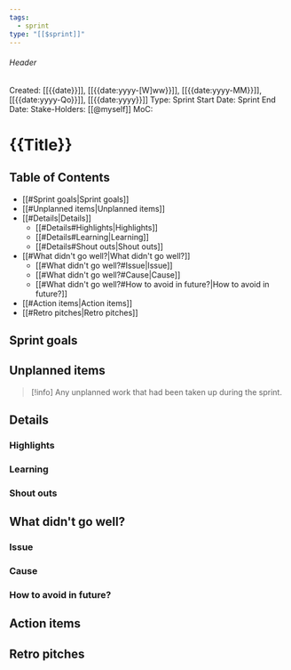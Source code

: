 ```yaml
---
tags:
  - sprint
type: "[[$sprint]]"
---
```

###### Header
Created: [[{{date}}]], [[{{date:yyyy-[W]ww}}]], [[{{date:yyyy-MM}}]], [[{{date:yyyy-Qo}}]], [[{{date:yyyy}}]]
Type: 
Sprint Start Date: 
Sprint End Date: 
Stake-Holders: [[@myself]]
MoC: 
# {{Title}}

## Table of Contents

- [[#Sprint goals|Sprint goals]]
- [[#Unplanned items|Unplanned items]]
- [[#Details|Details]]
	- [[#Details#Highlights|Highlights]]
	- [[#Details#Learning|Learning]]
	- [[#Details#Shout outs|Shout outs]]
- [[#What didn't go well?|What didn't go well?]]
	- [[#What didn't go well?#Issue|Issue]]
	- [[#What didn't go well?#Cause|Cause]]
	- [[#What didn't go well?#How to avoid in future?|How to avoid in future?]]
- [[#Action items|Action items]]
- [[#Retro pitches|Retro pitches]]

## Sprint goals



## Unplanned items

 >[!info]
 >Any unplanned work that had been taken up during the sprint.
 

## Details



### Highlights



### Learning



### Shout outs



## What didn't go well?
### Issue



### Cause



### How to avoid in future?



## Action items



## Retro pitches
